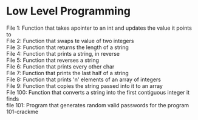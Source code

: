 <h1>Low Level Programming</h1>
File 1: Function that takes apointer to an int and updates the value it points to<br>
File 2: Function that swaps te value of two integers<br>
File 3: Function that returns the length of a string<br>
File 4: Function that prints a string, in reverse<br>
File 5: Function that reverses a string<br>
File 6: Function that prints every other char<br>
File 7: Function that prints the last half of a string<br>
File 8: Function that prints 'n' elements of an array of integers<br>
File 9: Function that copies the string passed into it to an array<br>
File 100: Function that converts a string into the first contiguous integer it finds<br>
file 101: Program that generates random valid passwords for the program 101-crackme
